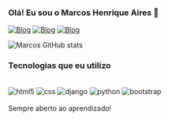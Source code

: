 ### Olá! Eu sou o Marcos Henrique Aires 🤙

[![Blog](https://img.shields.io/badge/LinkedIn-0077B5?style=for-the-badge&logo=linkedin&logoColor=white)](https://www.linkedin.com/in/marcos-henrique-aires-98b4261b8/)
[![Blog](https://img.shields.io/badge/Instagram-E4405F?style=for-the-badge&logo=instagram&logoColor=white)](https://www.instagram.com/marcosaairees/)
[![Blog](https://img.shields.io/badge/WhatsApp-25D366?style=for-the-badge&logo=whatsapp&logoColor=white)](https://api.whatsapp.com/send?phone=5563992778646&text=Ol%C3%A1%2C%20Tudo%20bem%3F)

![Marcos GitHub stats](https://github-readme-stats.vercel.app/api?username=devmarcosaires&show_icons=true&theme=dracula)

### Tecnologias que eu utilizo 

<div style="display: inline_block"><br/>

  <img aling="center" alt="html5" src="https://img.shields.io/badge/HTML5-E34F26?style=for-the-badge&logo=html5&logoColor=white" />
  <img aling="center" alt="css" src="https://img.shields.io/badge/CSS3-1572B6?style=for-the-badge&logo=css3&logoColor=white" />
  <img aling="center" alt="django" src="https://img.shields.io/badge/Django-092E20?style=for-the-badge&logo=django&logoColor=white" />
  <img aling="center" alt="python" src="https://img.shields.io/badge/Python-3776AB?style=for-the-badge&logo=python&logoColor=white" />
  <img aling="center" alt="bootstrap" src="https://img.shields.io/badge/Bootstrap-563D7C?style=for-the-badge&logo=bootstrap&logoColor=white" />

 </div>
<br/>
 Sempre aberto ao aprendizado!


